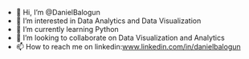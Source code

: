 - 👋 Hi, I’m @DanielBalogun
- 👀 I’m interested in Data Analytics and Data Visualization 
- 🌱 I’m currently learning Python
- 💞️ I’m looking to collaborate on Data Visualization and Analytics
- 📫 How to reach me on linkedin:www.linkedin.com/in/danielbalogun

<!---
DanielBalogun/DanielBalogun is a ✨ special ✨ repository because its `README.md` (this file) appears on your GitHub profile.
You can click the Preview link to take a look at your changes.
--->
